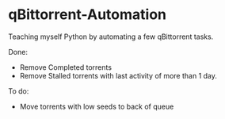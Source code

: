 # qBittorrent-Automation

Teaching myself Python by automating a few qBittorrent tasks.

Done:
- Remove Completed torrents
- Remove Stalled torrents with last activity of more than 1 day.

To do:
- Move torrents with low seeds to back of queue